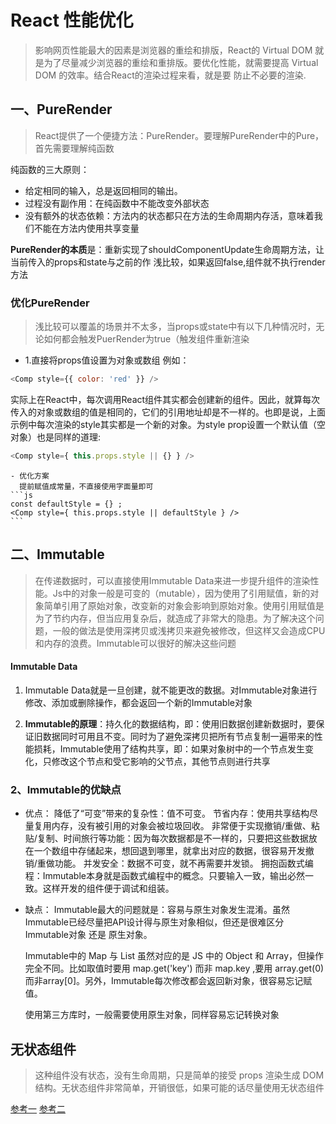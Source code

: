 # React 性能优化

  > 影响网页性能最大的因素是浏览器的重绘和排版，React的 Virtual DOM 就是为了尽量减少浏览器的重绘和重排版。要优化性能，就需要提高 Virtual DOM 的效率。结合React的渲染过程来看，就是要 防止不必要的渲染. 

  ## 一、PureRender
  > React提供了一个便捷方法：PureRender。要理解PureRender中的Pure，首先需要理解纯函数

  纯函数的三大原则：

  - 给定相同的输入，总是返回相同的输出。
  - 过程没有副作用：在纯函数中不能改变外部状态
  - 没有额外的状态依赖：方法内的状态都只在方法的生命周期内存活，意味着我们不能在方法内使用共享变量

  **PureRender的本质**是：重新实现了shouldComponentUpdate生命周期方法，让当前传入的props和state与之前的作 浅比较，如果返回false,组件就不执行render方法

  ### 优化PureRender
  > 浅比较可以覆盖的场景并不太多，当props或state中有以下几种情况时，无论如何都会触发PuerRender为true（触发组件重新渲染

  - 1.直接将props值设置为对象或数组
  例如：
  ```js
  <Comp style={{ color: 'red' }} />
  ```
  实际上在React中，每次调用React组件其实都会创建新的组件。因此，就算每次传入的对象或数组的值是相同的，它们的引用地址却是不一样的。也即是说，上面示例中每次渲染的style其实都是一个新的对象。为style prop设置一个默认值（空对象）也是同样的道理:
  ```js
  <Comp style={ this.props.style || {} } />
  ```
    - 优化方案
      提前赋值成常量，不直接使用字面量即可
    ```js
    const defaultStyle = {} ;
    <Comp style={ this.props.style || defaultStyle } />
    ```

## 二、Immutable

  > 在传递数据时，可以直接使用Immutable Data来进一步提升组件的渲染性能。Js中的对象一般是可变的（mutable），因为使用了引用赋值，新的对象简单引用了原始对象，改变新的对象会影响到原始对象。使用引用赋值是为了节约内存，但当应用复杂后，就造成了非常大的隐患。为了解决这个问题，一般的做法是使用深拷贝或浅拷贝来避免被修改，但这样又会造成CPU和内存的浪费。Immutable可以很好的解决这些问题

  #### Immutable Data
  1. Immutable Data就是一旦创建，就不能更改的数据。对Immutable对象进行修改、添加或删除操作，都会返回一个新的Immutable对象

  2. **Immutable的原理**：持久化的数据结构，即：使用旧数据创建新数据时，要保证旧数据同时可用且不变。同时为了避免深拷贝把所有节点复制一遍带来的性能损耗，Immutable使用了结构共享，即：如果对象树中的一个节点发生变化，只修改这个节点和受它影响的父节点，其他节点则进行共享

  ### 2、Immutable的优缺点
  - 优点：
    降低了“可变”带来的复杂性：值不可变。
    节省内存：使用共享结构尽量复用内存，没有被引用的对象会被垃圾回收。
    非常便于实现撤销/重做、粘贴/复制、时间旅行等功能：因为每次数据都是不一样的，只要把这些数据放在一个数组中存储起来，想回退到哪里，就拿出对应的数据，很容易开发撤销/重做功能。
    并发安全：数据不可变，就不再需要并发锁。
    拥抱函数式编程：Immutable本身就是函数式编程中的概念。只要输入一致，输出必然一致。这样开发的组件便于调试和组装。
  - 缺点：
    Immutable最大的问题就是：容易与原生对象发生混淆。虽然Immutable已经尽量把API设计得与原生对象相似，但还是很难区分 Immutable对象 还是 原生对象。

    Immutable中的 Map 与 List 虽然对应的是 JS 中的 Object 和 Array，但操作完全不同。比如取值时要用 map.get('key') 而非 map.key ,要用 array.get(0) 而非array[0]。另外，Immutable每次修改都会返回新对象，很容易忘记赋值。

    使用第三方库时，一般需要使用原生对象，同样容易忘记转换对象

## 无状态组件
  > 这种组件没有状态，没有生命周期，只是简单的接受 props 渲染生成 DOM 结构。无状态组件非常简单，开销很低，如果可能的话尽量使用无状态组件


  [参考一](https://segmentfault.com/a/1190000007811296)
  [参考二](https://www.jianshu.com/p/a65f3f1b9a82)